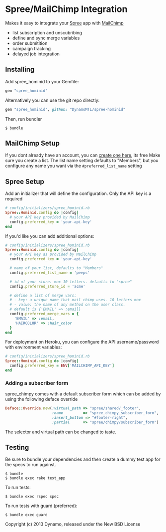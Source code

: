 Spree/MailChimp Integration
============

Makes it easy to integrate your [Spree](http://spreecommerce.com) app with [MailChimp](www.mailchimp.com)

- list subscription and unscubribing
- define and sync merge variables
- order submitition
- campaign tracking
- delayed job integration

Installing
-----------

Add spree_hominid to your Gemfile:

```ruby
gem "spree_hominid"
```

Alternatively you can use the git repo directly:

```ruby
gem "spree_hominid", github: "DynamoMTL/spree-hominid"
```

Then, run bundler

    $ bundle

MailChimp Setup
---------------

If you dont already have an account, you can [create one here](https://login.mailchimp.com/signup/), its free
Make sure you create a list. The list name setting defaults to "Members", but you configure any name you want via the `#preferred_list_name` setting

Spree Setup
-----------

Add an initializer that will define the configuration. Only the API key is a required

```ruby
# config/initializers/spree_hominid.rb
Spree::Hominid.config do |config|
  # your API key provided by MailChimp
  config.preferred_key = 'your-api-key'
end
```

If you'd like you can add additional options:

```ruby
# config/initializers/spree_hominid.rb
Spree::Hominid.config do |config|
  # your API key as provided by MailChimp
  config.preferred_key = 'your-api-key'

  # name of your list, defaults to "Members"
  config.preferred_list_name = 'peeps'

  # id of your store. max 10 letters. defaults to "spree"
  config.preferred_store_id = 'acme'

  # define a list of merge vars:
  # - key: a unique name that mail chimp uses. 10 letters max
  # - value: the name of any method on the user class.
  # default is {'EMAIL' => :email}
  config.preferred_merge_vars = {
    'EMAIL' => :email,
    'HAIRCOLOR' => :hair_color
  }
end
```

For deployment on Heroku, you can configure the API username/password with environment variables:

```ruby
# config/initializers/spree_hominid.rb
Spree::Hominid.config do |config|
  config.preferred_key = ENV['MAILCHIMP_API_KEY']
end
```

### Adding a subscriber form

spree_chimpy comes with a default subscriber form which can be added by using the following deface override

```ruby
Deface::Override.new(:virtual_path => "spree/shared/_footer",
                     :name         => "spree_chimpy_subscriber_form",
                     :insert_bottom => "#footer-right",
                     :partial      => "spree/chimpy/subscriber_form")
```

The selector and virtual path can be changed to taste.



Testing
-------

Be sure to bundle your dependencies and then create a dummy test app for the specs to run against.

    $ bundle
    $ bundle exec rake test_app

To run tests:

    $ bundle exec rspec spec

To run tests with guard (preferred):

    $ bundle exec guard

Copyright (c) 2013 Dynamo, released under the New BSD License
